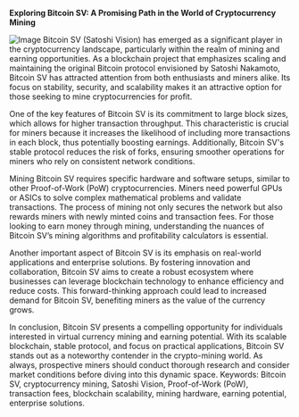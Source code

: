 **Exploring Bitcoin SV: A Promising Path in the World of Cryptocurrency Mining**


![Image](https://github.com/user-attachments/assets/31692037-0104-4703-abd1-696b6a7dd41b)
Bitcoin SV (Satoshi Vision) has emerged as a significant player in the cryptocurrency landscape, particularly within the realm of mining and earning opportunities. As a blockchain project that emphasizes scaling and maintaining the original Bitcoin protocol envisioned by Satoshi Nakamoto, Bitcoin SV has attracted attention from both enthusiasts and miners alike. Its focus on stability, security, and scalability makes it an attractive option for those seeking to mine cryptocurrencies for profit.

One of the key features of Bitcoin SV is its commitment to large block sizes, which allows for higher transaction throughput. This characteristic is crucial for miners because it increases the likelihood of including more transactions in each block, thus potentially boosting earnings. Additionally, Bitcoin SV's stable protocol reduces the risk of forks, ensuring smoother operations for miners who rely on consistent network conditions.

Mining Bitcoin SV requires specific hardware and software setups, similar to other Proof-of-Work (PoW) cryptocurrencies. Miners need powerful GPUs or ASICs to solve complex mathematical problems and validate transactions. The process of mining not only secures the network but also rewards miners with newly minted coins and transaction fees. For those looking to earn money through mining, understanding the nuances of Bitcoin SV’s mining algorithms and profitability calculators is essential.

Another important aspect of Bitcoin SV is its emphasis on real-world applications and enterprise solutions. By fostering innovation and collaboration, Bitcoin SV aims to create a robust ecosystem where businesses can leverage blockchain technology to enhance efficiency and reduce costs. This forward-thinking approach could lead to increased demand for Bitcoin SV, benefiting miners as the value of the currency grows.

In conclusion, Bitcoin SV presents a compelling opportunity for individuals interested in virtual currency mining and earning potential. With its scalable blockchain, stable protocol, and focus on practical applications, Bitcoin SV stands out as a noteworthy contender in the crypto-mining world. As always, prospective miners should conduct thorough research and consider market conditions before diving into this dynamic space. Keywords: Bitcoin SV, cryptocurrency mining, Satoshi Vision, Proof-of-Work (PoW), transaction fees, blockchain scalability, mining hardware, earning potential, enterprise solutions.